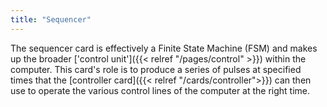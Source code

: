 ```yaml
---
title: "Sequencer"
---
```


The sequencer card is effectively a Finite State Machine (FSM) and makes up the broader 
['control unit']({{< relref "/pages/control" >}}) within the computer. This card's role
is to produce a series of pulses at specified times that the 
[controller card]({{< relref "/cards/controller">}}) can then use to operate the various
control lines of the computer at the right time.
